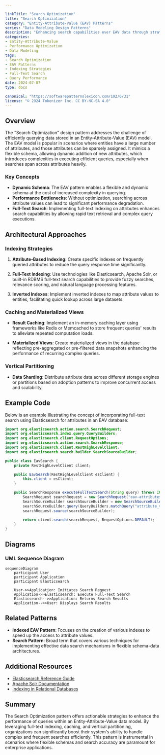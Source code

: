 ```yaml
---

linkTitle: "Search Optimization"
title: "Search Optimization"
category: "Entity-Attribute-Value (EAV) Patterns"
series: "Data Modeling Design Patterns"
description: "Enhancing search capabilities over EAV data through strategic indexing and optimization techniques to improve performance and user experience in retrieving structured information efficiently."
categories:
- Entity-Attribute-Value
- Performance Optimization
- Data Modeling
tags:
- Search Optimization
- EAV Patterns
- Indexing Strategies
- Full-Text Search
- Query Performance
date: 2024-07-07
type: docs

canonical: "https://softwarepatternslexicon.com/102/6/31"
license: "© 2024 Tokenizer Inc. CC BY-NC-SA 4.0"
---
```



## Overview

The "Search Optimization" design pattern addresses the challenge of efficiently querying data stored in an Entity-Attribute-Value (EAV) model. The EAV model is popular in scenarios where entities have a large number of attributes, and those attributes can be sparsely assigned. It mimics a flexible schema, allowing dynamic addition of new attributes, which introduces complexities in executing efficient queries, especially when searches span across attributes heavily.

### Key Concepts

- **Dynamic Schema**: The EAV pattern enables a flexible and dynamic schema at the cost of increased complexity in querying.
- **Performance Bottlenecks**: Without optimization, searching across attribute values can lead to significant performance degradation.
- **Full-Text Search**: Implementing full-text indexing on attributes enhances search capabilities by allowing rapid text retrieval and complex query executions.

## Architectural Approaches

### Indexing Strategies

1. **Attribute-Based Indexing**: Create specific indexes on frequently queried attributes to reduce the query response time significantly.

2. **Full-Text Indexing**: Use technologies like Elasticsearch, Apache Solr, or built-in RDBMS full-text search capabilities to provide fuzzy searches, relevance scoring, and natural language processing features.

3. **Inverted Indexes**: Implement inverted indexes to map attribute values to entities, facilitating quick lookup across large datasets.

### Caching and Materialized Views

- **Result Caching**: Implement an in-memory caching layer using frameworks like Redis or Memcached to store frequent queries' results to alleviate repeated computation loads.

- **Materialized Views**: Create materialized views in the database reflecting pre-aggregated or pre-filtered data snapshots enhancing the performance of recurring complex queries.

### Vertical Partitioning

- **Data Sharding**: Distribute attribute data across different storage engines or partitions based on adoption patterns to improve concurrent access and scalability.

## Example Code

Below is an example illustrating the concept of incorporating full-text search using Elasticsearch for attributes in an EAV database:

```java
import org.elasticsearch.action.search.SearchRequest;
import org.elasticsearch.index.query.QueryBuilders;
import org.elasticsearch.client.RequestOptions;
import org.elasticsearch.action.search.SearchResponse;
import org.elasticsearch.client.RestHighLevelClient;
import org.elasticsearch.search.builder.SearchSourceBuilder;

public class EavSearch {
    private RestHighLevelClient client;

    public EavSearch(RestHighLevelClient esClient) {
        this.client = esClient;
    }

    public SearchResponse executeFullTextSearch(String query) throws IOException {
        SearchRequest searchRequest = new SearchRequest("eav-attributes");
        SearchSourceBuilder searchSourceBuilder = new SearchSourceBuilder();
        searchSourceBuilder.query(QueryBuilders.matchQuery("attribute_value", query));
        searchRequest.source(searchSourceBuilder);

        return client.search(searchRequest, RequestOptions.DEFAULT);
    }
}
```

## Diagrams

### UML Sequence Diagram

```mermaid
sequenceDiagram
    participant User
    participant Application
    participant Elasticsearch

    User->>Application: Initiates Search Request
    Application->>Elasticsearch: Execute Full-Text Search
    Elasticsearch-->>Application: Returns Search Results
    Application-->>User: Displays Search Results
```

## Related Patterns

- **Indexed EAV Pattern**: Focuses on the creation of various indexes to speed up the access to attribute values.
- **Search Pattern**: Broad term that covers various techniques for implementing effective data search mechanisms in flexible schema-data architectures.

## Additional Resources

- [Elasticsearch Reference Guide](https://www.elastic.co/guide/en/elasticsearch/reference/current/index.html)
- [Apache Solr Documentation](https://solr.apache.org/guide/)
- [Indexing in Relational Databases](https://www.postgresql.org/docs/current/indexes.html)

## Summary

The Search Optimization pattern offers actionable strategies to enhance the performance of queries within an Entity-Attribute-Value data model. By leveraging full-text indexing, caching, and vertical partitioning, organizations can significantly boost their system's ability to handle complex and frequent searches efficiently. This pattern is instrumental in scenarios where flexible schemas and search accuracy are paramount for enterprise applications.

